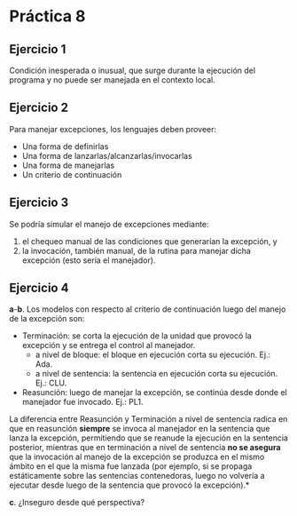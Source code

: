 # Práctica 8

## Ejercicio 1

Condición inesperada o inusual, que surge durante la ejecución del programa y no puede ser manejada en el contexto local.

## Ejercicio 2

Para manejar excepciones, los lenguajes deben proveer:

* Una forma de definirlas
* Una forma de lanzarlas/alcanzarlas/invocarlas
* Una forma de manejarlas
* Un criterio de continuación

## Ejercicio 3

Se podría simular el manejo de excepciones mediante:

1. el chequeo manual de las condiciones que generarían la excepción, y
2. la invocación, también manual, de la rutina para manejar dicha excepción (esto sería el manejador).

## Ejercicio 4

**a**-**b**. Los modelos con respecto al criterio de continuación luego del manejo de la excepción son:

* Terminación: se corta la ejecución de la unidad que provocó la excepción y se entrega el control al manejador.
	* a nivel de bloque: el bloque en ejecución corta su ejecución. Ej.: Ada.
	* a nivel de sentencia: la sentencia en ejecución corta su ejecución. Ej.: CLU.
* Reasunción: luego de manejar la excepción, se continúa desde donde el manejador fue invocado. Ej.: PL1.

La diferencia entre Reasunción y Terminación a nivel de sentencia radica en que en reasunción __siempre__ se invoca al manejador en la sentencia que lanza la excepción, permitiendo que se reanude la ejecución en la sentencia posterior, mientras que en terminación a nivel de sentencia __no se asegura__ que la invocación al manejo de la excepción se produzca en el mismo ámbito en el que la misma fue lanzada (por ejemplo, si se propaga estáticamente sobre las sentencias contenedoras, luego no volvería a ejecutar desde luego de la sentencia que provocó la excepción).*

**c**. ¿Inseguro desde qué perspectiva?
